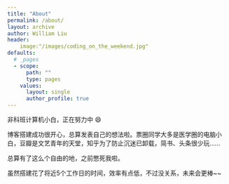```yaml
---
title: "About"
permalink: /about/
layout: archive
author: William Liu
header:
    image:"/images/coding_on_the_weekend.jpg"
defaults:
  # _pages
  - scope:
      path: ""
      type: pages
    values:
      layout: single
      author_profile: true
---
```


非科班计算机小白，正在努力中 :smile:

博客搭建成功很开心，总算发表自己的想法啦。票圈同学大多是医学圈的电脑小白，豆瓣是文艺青年的天堂，知乎为了防止沉迷已卸载，简书、头条很少玩……

总算有了这么个自由的地，之前憋死我啦。

虽然搭建花了将近5个工作日的时间，效率有点低，不过没关系，未来会更棒~~
